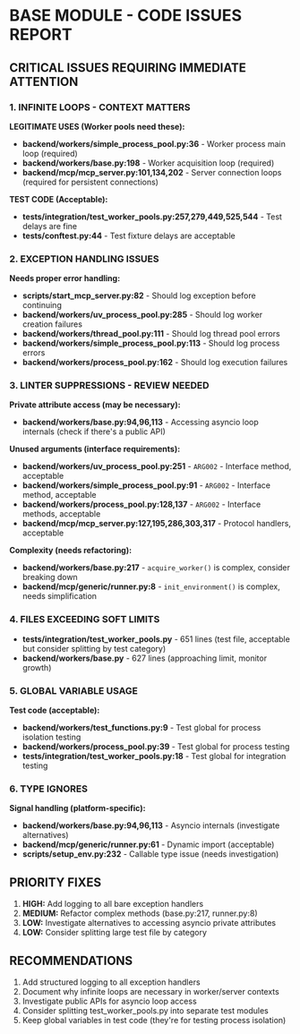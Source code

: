 # BASE MODULE - CODE ISSUES REPORT

## CRITICAL ISSUES REQUIRING IMMEDIATE ATTENTION

### 1. INFINITE LOOPS - CONTEXT MATTERS
**LEGITIMATE USES (Worker pools need these):**
- **backend/workers/simple_process_pool.py:36** - Worker process main loop (required)
- **backend/workers/base.py:198** - Worker acquisition loop (required)
- **backend/mcp/mcp_server.py:101,134,202** - Server connection loops (required for persistent connections)

**TEST CODE (Acceptable):**
- **tests/integration/test_worker_pools.py:257,279,449,525,544** - Test delays are fine
- **tests/conftest.py:44** - Test fixture delays are acceptable

### 2. EXCEPTION HANDLING ISSUES
**Needs proper error handling:**
- **scripts/start_mcp_server.py:82** - Should log exception before continuing
- **backend/workers/uv_process_pool.py:285** - Should log worker creation failures
- **backend/workers/thread_pool.py:111** - Should log thread pool errors
- **backend/workers/simple_process_pool.py:113** - Should log process errors
- **backend/workers/process_pool.py:162** - Should log execution failures

### 3. LINTER SUPPRESSIONS - REVIEW NEEDED
**Private attribute access (may be necessary):**
- **backend/workers/base.py:94,96,113** - Accessing asyncio loop internals (check if there's a public API)

**Unused arguments (interface requirements):**
- **backend/workers/uv_process_pool.py:251** - `ARG002` - Interface method, acceptable
- **backend/workers/simple_process_pool.py:91** - `ARG002` - Interface method, acceptable
- **backend/workers/process_pool.py:128,137** - `ARG002` - Interface methods, acceptable
- **backend/mcp/mcp_server.py:127,195,286,303,317** - Protocol handlers, acceptable

**Complexity (needs refactoring):**
- **backend/workers/base.py:217** - `acquire_worker()` is complex, consider breaking down
- **backend/mcp/generic/runner.py:8** - `init_environment()` is complex, needs simplification

### 4. FILES EXCEEDING SOFT LIMITS
- **tests/integration/test_worker_pools.py** - 651 lines (test file, acceptable but consider splitting by test category)
- **backend/workers/base.py** - 627 lines (approaching limit, monitor growth)

### 5. GLOBAL VARIABLE USAGE
**Test code (acceptable):**
- **backend/workers/test_functions.py:9** - Test global for process isolation testing
- **backend/workers/process_pool.py:39** - Test global for process testing
- **tests/integration/test_worker_pools.py:18** - Test global for integration testing

### 6. TYPE IGNORES
**Signal handling (platform-specific):**
- **backend/workers/base.py:94,96,113** - Asyncio internals (investigate alternatives)
- **backend/mcp/generic/runner.py:61** - Dynamic import (acceptable)
- **scripts/setup_env.py:232** - Callable type issue (needs investigation)

## PRIORITY FIXES

1. **HIGH:** Add logging to all bare exception handlers
2. **MEDIUM:** Refactor complex methods (base.py:217, runner.py:8)
3. **LOW:** Investigate alternatives to accessing asyncio private attributes
4. **LOW:** Consider splitting large test file by category

## RECOMMENDATIONS
1. Add structured logging to all exception handlers
2. Document why infinite loops are necessary in worker/server contexts
3. Investigate public APIs for asyncio loop access
4. Consider splitting test_worker_pools.py into separate test modules
5. Keep global variables in test code (they're for testing process isolation)